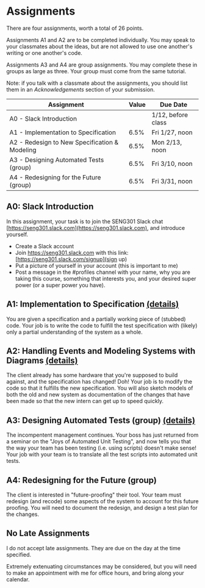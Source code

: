 # Assignments

There are four assignments, worth a total of 26 points.

Assignments A1 and A2 are to be completed individually. You may speak to your classmates about the ideas, but are not allowed to use one another's writing or one another's code.

Assignments A3 and A4 are group assignments. You may complete these in groups as large as three. Your group must come from the same tutorial.

Note: if you talk with a classmate about the assignments, you should list them in an *Acknowledgements* section of your submission.

| Assignment | Value | Due Date |
| ---------- | ----- | -------- |
| A0 - Slack Introduction | | 1/12, before class |
| A1 - Implementation to Specification | 6.5% | Fri 1/27, noon |
| A2 - Redesign to New Specification & Modeling | 6.5% | Mon 2/13, noon |
| A3 - Designing Automated Tests (group) | 6.5% | Fri 3/10, noon |
| A4 - Redesigning for the Future (group) | 6.5% | Fri 3/31, noon |

## A0: Slack Introduction

In this assignment, your task is to join the SENG301 Slack chat [https://seng301.slack.com](https://seng301.slack.com), and introduce yourself.

* Create a Slack account
* Join https://seng301.slack.com with this link: [https://seng301.slack.com/signup](sign up)
* Put a picture of yourself in your account (this is important to me)
* Post a message in the #profiles channel with your name, why you are taking this course, something that interests you, and your desired super power (or a super power you have).

## A1: Implementation to Specification [(details)](a1.md)

You are given a specification and a partially working piece of (stubbed) code. Your job is to write the code to fulfill the test specification with (likely) only a partial understanding of the system as a whole.

## A2: Handling Events and Modeling Systems with Diagrams [(details)](a2.md)

The client already has some hardware that you're supposed to build against, and the specification has changed! Doh! Your job is to modify the code so that it fulfills the new specification. You will also sketch models of both the old and new system as documentation of the changes that have been made so that the new intern can get up to speed quickly.

## A3: Designing Automated Tests (group) [(details)](a3.md)

The incompentent management continues. Your boss has just returned from a seminar on the "Joys of Automated Unit Testing", and now tells you that the way your team has been testing (i.e. using scripts) doesn't make sense! Your job with your team is to translate all the test scripts into automated unit tests.

## A4: Redesigning for the Future (group)

The client is interested in "future-proofing" their tool. Your team must redesign (and recode) some aspects of the system to account for this future proofing. You will need to document the redesign, and design a test plan for the changes.

## No Late Assignments

I do not accept late assignments. They are due on the day at the time specified.

Extremely extenuating circumstances may be considered, but you will need to make an appointment with me for office hours, and bring along your calendar.